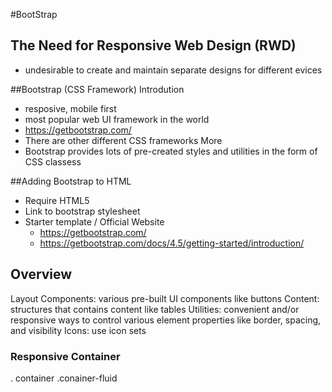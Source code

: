 #BootStrap

## The Need for Responsive Web Design (RWD)
- undesirable to create and maintain separate designs for different evices 


##Bootstrap (CSS Framework) 
Introdution 
- resposive, mobile first 
- most popular web UI framework in the world 
- https://getbootstrap.com/
- There are other different CSS frameworks 
More
- Bootstrap provides lots of pre-created styles and utilities in the form of CSS classess 

##Adding Bootstrap to HTML 
- Require HTML5
- Link to bootstrap stylesheet 
- Starter template / Official Website 
  - https://getbootstrap.com/ 
  - https://getbootstrap.com/docs/4.5/getting-started/introduction/


 ## Overview 
Layout
Components: various pre-built UI
components like buttons
Content: structures that contains content
like tables
Utilities: convenient and/or responsive ways
to control various element properties like
border, spacing, and visibility
Icons: use icon sets

### Responsive Container 
. container 
.conainer-fluid 
  
